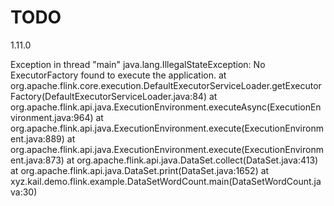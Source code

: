 # TODO



1.11.0

Exception in thread "main" java.lang.IllegalStateException: No ExecutorFactory found to execute the application.
	at org.apache.flink.core.execution.DefaultExecutorServiceLoader.getExecutorFactory(DefaultExecutorServiceLoader.java:84)
	at org.apache.flink.api.java.ExecutionEnvironment.executeAsync(ExecutionEnvironment.java:964)
	at org.apache.flink.api.java.ExecutionEnvironment.execute(ExecutionEnvironment.java:889)
	at org.apache.flink.api.java.ExecutionEnvironment.execute(ExecutionEnvironment.java:873)
	at org.apache.flink.api.java.DataSet.collect(DataSet.java:413)
	at org.apache.flink.api.java.DataSet.print(DataSet.java:1652)
	at xyz.kail.demo.flink.example.DataSetWordCount.main(DataSetWordCount.java:30)